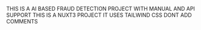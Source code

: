 THIS IS A AI BASED FRAUD DETECTION PROJECT WITH MANUAL AND API SUPPORT
THIS IS A NUXT3 PROJECT
IT USES TAILWIND CSS
DONT ADD COMMENTS